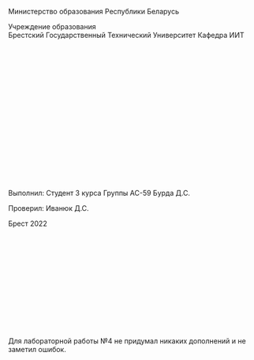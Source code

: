 Министерство образования Республики Беларусь

Учреждение образования 
<br/>
Брестский Государственный Технический Университет
Кафедра ИИТ
<br/><br/><br/><br/><br/><br/><br/><br/><br/>

<br/><br/><br/><br/><br/><br/><br/><br/><br/>
Выполнил:
Студент 3 курса
Группы АС-59
Бурда Д.С.

Проверил:
Иванюк Д.С.

Брест 2022
<br/><br/><br/><br/><br/><br/><br/><br/><br/><br/><br/><br/><br/><br/>
Для лабораторной работы №4 не придумал никаких дополнений и не заметил ошибок.
